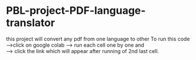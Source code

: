 # PBL-project-PDF-language-translator
this project will convert any pdf from one language to other
To run this code
-->click on google colab 
--> run each cell one by one and  
--> click the link which will appear after running of 2nd last cell.


